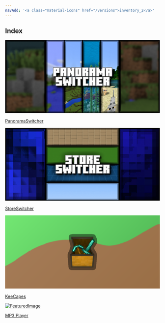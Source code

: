 ```yaml
---
navAdd: '<a class="material-icons" href="/versions">inventory_2</a>'
---
```

## Index

<div class="home-content-container">
  <a class="home-content-image" href="./PanoramaSwitcher"><img src="https://raw.githubusercontent.com/Kee7702/Kee7702.github.io/database/PanoramaSwitcher/latest/upload/panorama-switcher_1.png" onerror="this.src='/assets/images/featuredimage.png'" alt="FeaturedImage"><p>PanoramaSwitcher</p></a>
  <a class="home-content-image" href="./StoreSwitcher"><img src="https://raw.githubusercontent.com/Kee7702/Kee7702.github.io/database/StoreSwitcher/latest/upload/store-switcher_1.png" onerror="this.src='/assets/images/featuredimage.png'" alt="FeaturedImage"><p>StoreSwitcher</p></a>
  <a class="home-content-image" href="./KeeCapes"><img src="https://raw.githubusercontent.com/Kee7702/Kee7702.github.io/database/Toolbox/KeeCapes/latest/upload/keecapes_1.png" onerror="this.src='/assets/images/featuredimage.png'" alt="FeaturedImage"><p>KeeCapes</p></a>
  <a class="home-content-image" href="./MP3Player"><img src="https://raw.githubusercontent.com/Kee7702/Kee7702.github.io/database/MP3Player/latest/upload/mp3-player_1.png" onerror="this.src='/assets/images/featuredimage.png'" alt="FeaturedImage"><p>MP3 Player</p></a></div>

